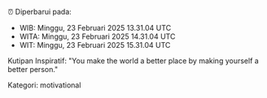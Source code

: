 ⏰ Diperbarui pada:
- WIB: Minggu, 23 Februari 2025 13.31.04 UTC
- WITA: Minggu, 23 Februari 2025 14.31.04 UTC
- WIT: Minggu, 23 Februari 2025 15.31.04 UTC

Kutipan Inspiratif:
"You make the world a better place by making yourself a better person."


Kategori: motivational


